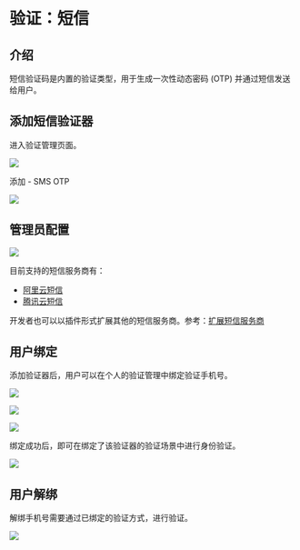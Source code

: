 # 验证：短信

<PluginInfo name="verification"></PluginInfo>

## 介绍

短信验证码是内置的验证类型，用于生成一次性动态密码 (OTP) 并通过短信发送给用户。

## 添加短信验证器

进入验证管理页面。

![](https://static-docs.nocobase.com/202502271726791.png)

添加 - SMS OTP

![](https://static-docs.nocobase.com/202502271726056.png)

## 管理员配置

![](https://static-docs.nocobase.com/202502271727711.png)

目前支持的短信服务商有：

- <a href="https://www.aliyun.com/product/sms" target="_blank">阿里云短信</a>
- <a href="https://cloud.tencent.com/product/sms" target="_blank">腾讯云短信</a>

开发者也可以以插件形式扩展其他的短信服务商。参考：[扩展短信服务商](../../../handbook/verification/sms/dev)

## 用户绑定

添加验证器后，用户可以在个人的验证管理中绑定验证手机号。

![](https://static-docs.nocobase.com/202502271737016.png)

![](https://static-docs.nocobase.com/202502271737769.png)

![](https://static-docs.nocobase.com/202502271738515.png)

绑定成功后，即可在绑定了该验证器的验证场景中进行身份验证。

![](https://static-docs.nocobase.com/202502271739607.png)

## 用户解绑

解绑手机号需要通过已绑定的验证方式，进行验证。

![](https://static-docs.nocobase.com/202502282103205.png)
